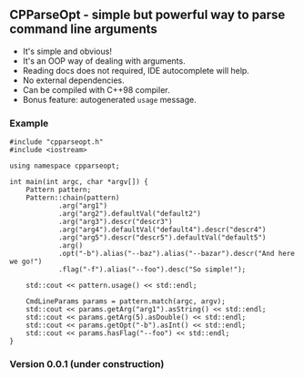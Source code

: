## CPParseOpt - simple but powerful way to parse command line arguments
- It's simple and obvious!
- It's an OOP way of dealing with arguments.
- Reading docs does not required, IDE autocomplete will help.
- No external dependencies. 
- Can be compiled with C++98 compiler.
- Bonus feature: autogenerated `usage` message. 

### Example
    #include "cpparseopt.h"
    #include <iostream>

    using namespace cpparseopt;

    int main(int argc, char *argv[]) {
        Pattern pattern;
        Pattern::chain(pattern)
                .arg("arg1")
                .arg("arg2").defaultVal("default2")
                .arg("arg3").descr("descr3")
                .arg("arg4").defaultVal("default4").descr("descr4")
                .arg("arg5").descr("descr5").defaultVal("default5")
                .arg()
                .opt("-b").alias("--baz").alias("--bazar").descr("And here we go!")
                .flag("-f").alias("--foo").desc("So simple!");
    
        std::cout << pattern.usage() << std::endl;
        
        CmdLineParams params = pattern.match(argc, argv);
        std::cout << params.getArg("arg1").asString() << std::endl;
        std::cout << params.getArg(5).asDouble() << std::endl;
        std::cout << params.getOpt("-b").asInt() << std::endl;
        std::cout << params.hasFlag("--foo") << std::endl;
    }
    
### Version 0.0.1 (under construction)    
